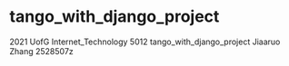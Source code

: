 # tango_with_django_project

2021 UofG Internet_Technology 5012 tango_with_django_project
Jiaaruo Zhang 2528507z

